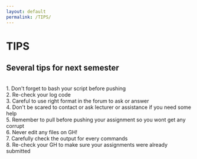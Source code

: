 ```yaml
---
layout: default
permalink: /TIPS/
---
```


# TIPS
## Several tips for next semester
<br>
1. Don't forget to bash your script before pushing<br>
2. Re-check your log code<br>
3. Careful to use right format in the forum to ask or answer<br>
4. Don't be scared to contact or ask lecturer or assistance if you need some help<br>
5. Remember to pull before pushing your assignment so you wont get any corrupt<br>
6. Never edit any files on GH!<br>
7. Carefully check the output for every commands<br>
8. Re-check your GH to make sure your assignments were already submitted

